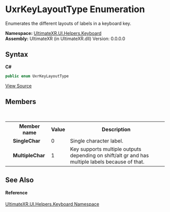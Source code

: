 # UxrKeyLayoutType Enumeration
 

Enumerates the different layouts of labels in a keyboard key.

**Namespace:**&nbsp;<a href="N_UltimateXR_UI_Helpers_Keyboard">UltimateXR.UI.Helpers.Keyboard</a><br />**Assembly:**&nbsp;UltimateXR (in UltimateXR.dll) Version: 0.0.0.0

## Syntax

**C#**<br />
``` C#
public enum UxrKeyLayoutType
```

<a href="UltimateXR/Scripts/UI/Helpers/Keyboard/UxrKeyLayoutType.cs" rel="noopener noreferrer" title="View the source code">View Source</a><br />

## Members
&nbsp;<table><tr><th></th><th>Member name</th><th>Value</th><th>Description</th></tr><tr><td /><td target="F:UltimateXR.UI.Helpers.Keyboard.UxrKeyLayoutType.SingleChar">**SingleChar**</td><td>0</td><td>Single character label.</td></tr><tr><td /><td target="F:UltimateXR.UI.Helpers.Keyboard.UxrKeyLayoutType.MultipleChar">**MultipleChar**</td><td>1</td><td>Key supports multiple outputs depending on shift/alt gr and has multiple labels because of that.</td></tr></table>

## See Also


#### Reference
<a href="N_UltimateXR_UI_Helpers_Keyboard">UltimateXR.UI.Helpers.Keyboard Namespace</a><br />